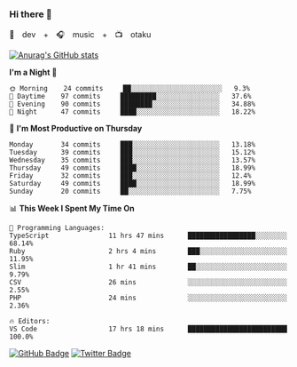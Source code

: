 ### Hi there 👋

🚀　dev　+　🎧　music　+　📺　otaku


[![Anurag's GitHub stats](https://github-readme-stats.vercel.app/api?username=koheitasaka&count_private=true&show_icons=true&theme=monokai)](https://github.com/koheitasaka/github-readme-stats)

<!--START_SECTION:waka-->
**I'm a Night 🦉** 

```text
🌞 Morning    24 commits     ██░░░░░░░░░░░░░░░░░░░░░░░   9.3% 
🌆 Daytime    97 commits     █████████░░░░░░░░░░░░░░░░   37.6% 
🌃 Evening    90 commits     ████████░░░░░░░░░░░░░░░░░   34.88% 
🌙 Night      47 commits     ████░░░░░░░░░░░░░░░░░░░░░   18.22%

```
📅 **I'm Most Productive on Thursday** 

```text
Monday       34 commits     ███░░░░░░░░░░░░░░░░░░░░░░   13.18% 
Tuesday      39 commits     ███░░░░░░░░░░░░░░░░░░░░░░   15.12% 
Wednesday    35 commits     ███░░░░░░░░░░░░░░░░░░░░░░   13.57% 
Thursday     49 commits     ████░░░░░░░░░░░░░░░░░░░░░   18.99% 
Friday       32 commits     ███░░░░░░░░░░░░░░░░░░░░░░   12.4% 
Saturday     49 commits     ████░░░░░░░░░░░░░░░░░░░░░   18.99% 
Sunday       20 commits     ██░░░░░░░░░░░░░░░░░░░░░░░   7.75%

```


📊 **This Week I Spent My Time On** 

```text
💬 Programming Languages: 
TypeScript               11 hrs 47 mins      █████████████████░░░░░░░░   68.14% 
Ruby                     2 hrs 4 mins        ███░░░░░░░░░░░░░░░░░░░░░░   11.95% 
Slim                     1 hr 41 mins        ██░░░░░░░░░░░░░░░░░░░░░░░   9.79% 
CSV                      26 mins             ░░░░░░░░░░░░░░░░░░░░░░░░░   2.55% 
PHP                      24 mins             ░░░░░░░░░░░░░░░░░░░░░░░░░   2.36%

🔥 Editors: 
VS Code                  17 hrs 18 mins      █████████████████████████   100.0%

```


<!--END_SECTION:waka-->

[![GitHub Badge](https://img.shields.io/badge/GitHub-100000?style=for-the-badge&logo=github&logoColor=white)](https://github.com/koheitasaka)
[![Twitter Badge](https://img.shields.io/badge/Twitter-1DA1F2?style=for-the-badge&logo=twitter&logoColor=white)](https://twitter.com/sleep_asleep_)
